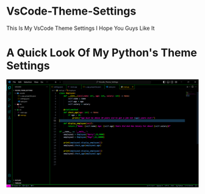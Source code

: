 # VsCode-Theme-Settings
This Is My VsCode Theme Settings I Hope You Guys Like It

# A Quick Look Of My Python's Theme Settings
<img src="https://github.com/alimasyhuriasghor/VsCode-Theme-Settings/blob/master/Screenshot%20(55).png" alt="My Python's Theme Settings" max-width="100%">

